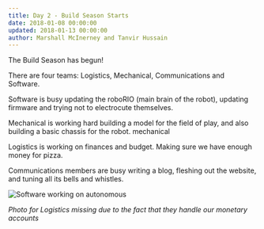 ```yaml
---
title: Day 2 - Build Season Starts
date: 2018-01-08 00:00:00
updated: 2018-01-13 00:00:00
author: Marshall McInerney and Tanvir Hussain
---
```


The Build Season has begun!

There are four teams: Logistics, Mechanical, Communications and Software.

Software is busy updating the roboRIO (main brain of the robot), updating firmware and trying not to electrocute themselves.

Mechanical is working hard building a model for the field of play, and also building a basic chassis for the robot.
mechanical

Logistics is working on finances and budget. Making sure we have enough money for pizza.

Communications members are busy writing a blog, fleshing out the website, and tuning all its bells and whistles.

![Software working on autonomous](/images/20180108/software-working-on-autonomous.jpg)

*Photo for Logistics missing due to the fact that they handle our monetary accounts*
